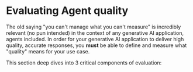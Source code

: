 # Evaluating Agent quality

The old saying "you can't manage what you can't measure" is incredibly relevant (no pun intended) in the context of any generative AI application, agents included. In order for your generative AI application to deliver high quality, accurate responses, you **must** be able to define and measure what "quality" means for your use case.

This section deep dives into 3 critical components of evaluation:

```{tableofcontents}
```